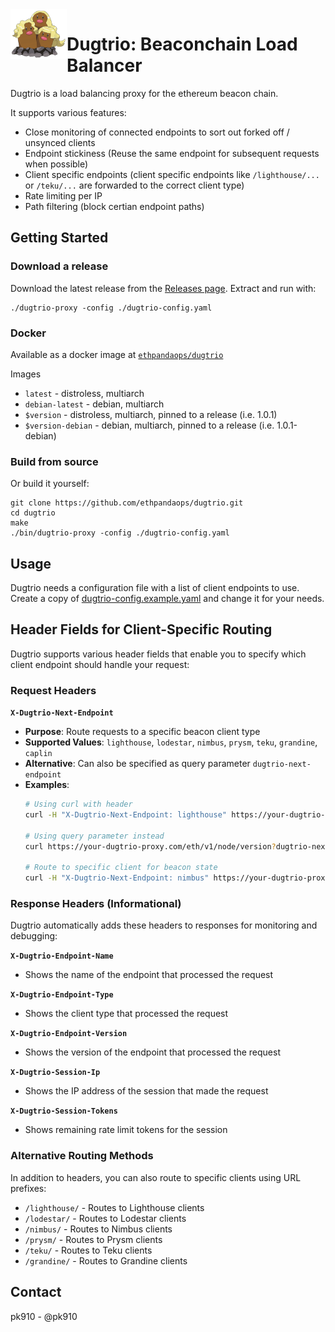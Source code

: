 <img align="left" src="./.github/resources/dugtrio.png" width="90">
<h1>Dugtrio: Beaconchain Load Balancer</h1>

Dugtrio is a load balancing proxy for the ethereum beacon chain.

It supports various features:
* Close monitoring of connected endpoints to sort out forked off / unsynced clients
* Endpoint stickiness (Reuse the same endpoint for subsequent requests when possible)
* Client specific endpoints (client specific endpoints like `/lighthouse/...` or `/teku/...` are forwarded to the correct client type)
* Rate limiting per IP
* Path filtering (block certian endpoint paths)

## Getting Started

### Download a release
Download the latest release from the [Releases page](https://github.com/ethpandaops/dugtrio/releases). Extract and run with:

```
./dugtrio-proxy -config ./dugtrio-config.yaml
```

### Docker
Available as a docker image at [`ethpandaops/dugtrio`](https://hub.docker.com/r/ethpandaops/dugtrio)

Images
* `latest` - distroless, multiarch
* `debian-latest` - debian, multiarch
* `$version` - distroless, multiarch, pinned to a release (i.e. 1.0.1)
* `$version-debian` - debian, multiarch, pinned to a release (i.e. 1.0.1-debian)

### Build from source

Or build it yourself:

```
git clone https://github.com/ethpandaops/dugtrio.git
cd dugtrio
make
./bin/dugtrio-proxy -config ./dugtrio-config.yaml
```

## Usage

Dugtrio needs a configuration file with a list of client endpoints to use.
Create a copy of [dugtrio-config.example.yaml](https://github.com/ethpandaops/dugtrio/blob/master/dugtrio-config.example.yaml) and change it for your needs.

## Header Fields for Client-Specific Routing

Dugtrio supports various header fields that enable you to specify which client endpoint should handle your request:

### Request Headers

**`X-Dugtrio-Next-Endpoint`**
- **Purpose**: Route requests to a specific beacon client type
- **Supported Values**: `lighthouse`, `lodestar`, `nimbus`, `prysm`, `teku`, `grandine`, `caplin`
- **Alternative**: Can also be specified as query parameter `dugtrio-next-endpoint`
- **Examples**: 
  ```bash
  # Using curl with header
  curl -H "X-Dugtrio-Next-Endpoint: lighthouse" https://your-dugtrio-proxy.com/eth/v1/node/version
  
  # Using query parameter instead
  curl https://your-dugtrio-proxy.com/eth/v1/node/version?dugtrio-next-endpoint=teku
  
  # Route to specific client for beacon state
  curl -H "X-Dugtrio-Next-Endpoint: nimbus" https://your-dugtrio-proxy.com/eth/v1/beacon/states/head/root
  ```

### Response Headers (Informational)

Dugtrio automatically adds these headers to responses for monitoring and debugging:

**`X-Dugtrio-Endpoint-Name`**
- Shows the name of the endpoint that processed the request

**`X-Dugtrio-Endpoint-Type`**
- Shows the client type that processed the request

**`X-Dugtrio-Endpoint-Version`**
- Shows the version of the endpoint that processed the request

**`X-Dugtrio-Session-Ip`**
- Shows the IP address of the session that made the request

**`X-Dugtrio-Session-Tokens`**
- Shows remaining rate limit tokens for the session

### Alternative Routing Methods

In addition to headers, you can also route to specific clients using URL prefixes:
- `/lighthouse/` - Routes to Lighthouse clients
- `/lodestar/` - Routes to Lodestar clients
- `/nimbus/` - Routes to Nimbus clients
- `/prysm/` - Routes to Prysm clients
- `/teku/` - Routes to Teku clients
- `/grandine/` - Routes to Grandine clients

## Contact

pk910 - @pk910

